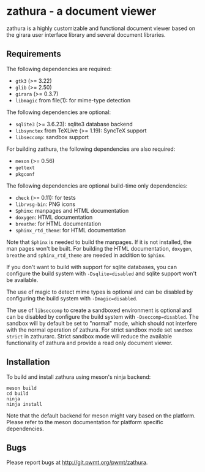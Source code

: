 zathura - a document viewer
===========================

zathura is a highly customizable and functional document viewer based on the
girara user interface library and several document libraries.

Requirements
------------

The following dependencies are required:

* `gtk3` (>= 3.22)
* `glib` (>= 2.50)
* `girara` (>= 0.3.7)
* `libmagic` from file(1): for mime-type detection

The following dependencies are optional:

* `sqlite3` (>= 3.6.23): sqlite3 database backend
* `libsynctex` from TeXLive (>= 1.19): SyncTeX support
* `libseccomp`: sandbox support

For building zathura, the following dependencies are also required:

* `meson` (>= 0.56)
* `gettext`
* `pkgconf`

The following dependencies are optional build-time only dependencies:

* `check` (>= 0.11): for tests
* `librvsg-bin`: PNG icons
* `Sphinx`: manpages and HTML documentation
* `doxygen`: HTML documentation
* `breathe`: for HTML documentation
* `sphinx_rtd_theme`: for HTML documentation

Note that `Sphinx` is needed to build the manpages. If it is not installed, the
man pages won't be built. For building the HTML documentation, `doxygen`,
`breathe` and `sphinx_rtd_theme` are needed in addition to `Sphinx`.

If you don't want to build with support for sqlite databases, you can configure
the build system with `-Dsqlite=disabled` and sqlite support won't be available.

The use of magic to detect mime types is optional and can be disabled by
configuring the build system with `-Dmagic=disabled`.

The use of `libseccomp` to create a sandboxed environment is optional and can
be disabled by configure the build system with `-Dseccomp=disabled`. The
sandbox will by default be set to "normal" mode, which should not interfere
with the normal operation of zathura. For strict sandbox mode set `sandbox
strict` in zathurarc. Strict sandbox mode will reduce the available
functionality of zathura and provide a read only document viewer.

Installation
------------

To build and install zathura using meson's ninja backend:

    meson build
    cd build
    ninja
    ninja install

Note that the default backend for meson might vary based on the platform. Please
refer to the meson documentation for platform specific dependencies.

Bugs
----

Please report bugs at http://git.pwmt.org/pwmt/zathura.
